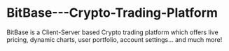 # BitBase---Crypto-Trading-Platform
BitBase is a Client-Server based Crypto trading platform which offers live pricing, dynamic charts, user portfolio, account settings... and much more!

